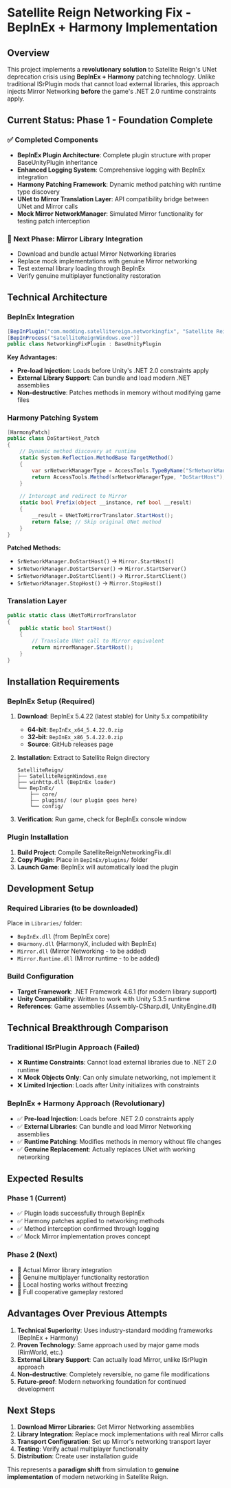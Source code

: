 # Satellite Reign Networking Fix - BepInEx + Harmony Implementation

## Overview

This project implements a **revolutionary solution** to Satellite Reign's UNet deprecation crisis using **BepInEx + Harmony** patching technology. Unlike traditional ISrPlugin mods that cannot load external libraries, this approach injects Mirror Networking **before** the game's .NET 2.0 runtime constraints apply.

## Current Status: Phase 1 - Foundation Complete

### ✅ Completed Components
- **BepInEx Plugin Architecture**: Complete plugin structure with proper BaseUnityPlugin inheritance
- **Enhanced Logging System**: Comprehensive logging with BepInEx integration
- **Harmony Patching Framework**: Dynamic method patching with runtime type discovery
- **UNet to Mirror Translation Layer**: API compatibility bridge between UNet and Mirror calls
- **Mock Mirror NetworkManager**: Simulated Mirror functionality for testing patch interception

### 🔄 Next Phase: Mirror Library Integration
- Download and bundle actual Mirror Networking libraries
- Replace mock implementations with genuine Mirror networking
- Test external library loading through BepInEx
- Verify genuine multiplayer functionality restoration

## Technical Architecture

### BepInEx Integration
```csharp
[BepInPlugin("com.modding.satellitereign.networkingfix", "Satellite Reign Networking Fix", "1.0.0")]
[BepInProcess("SatelliteReignWindows.exe")]
public class NetworkingFixPlugin : BaseUnityPlugin
```

**Key Advantages:**
- **Pre-load Injection**: Loads before Unity's .NET 2.0 constraints apply
- **External Library Support**: Can bundle and load modern .NET assemblies
- **Non-destructive**: Patches methods in memory without modifying game files

### Harmony Patching System
```csharp
[HarmonyPatch]
public class DoStartHost_Patch
{
    // Dynamic method discovery at runtime
    static System.Reflection.MethodBase TargetMethod()
    {
        var srNetworkManagerType = AccessTools.TypeByName("SrNetworkManager");
        return AccessTools.Method(srNetworkManagerType, "DoStartHost");
    }
    
    // Intercept and redirect to Mirror
    static bool Prefix(object __instance, ref bool __result)
    {
        __result = UNetToMirrorTranslator.StartHost();
        return false; // Skip original UNet method
    }
}
```

**Patched Methods:**
- `SrNetworkManager.DoStartHost()` → `Mirror.StartHost()`
- `SrNetworkManager.DoStartServer()` → `Mirror.StartServer()`
- `SrNetworkManager.DoStartClient()` → `Mirror.StartClient()`  
- `SrNetworkManager.StopHost()` → `Mirror.StopHost()`

### Translation Layer
```csharp
public static class UNetToMirrorTranslator
{
    public static bool StartHost()
    {
        // Translate UNet call to Mirror equivalent
        return mirrorManager.StartHost();
    }
}
```

## Installation Requirements

### BepInEx Setup (Required)
1. **Download**: BepInEx 5.4.22 (latest stable) for Unity 5.x compatibility
   - **64-bit**: `BepInEx_x64_5.4.22.0.zip`
   - **32-bit**: `BepInEx_x86_5.4.22.0.zip`
   - **Source**: GitHub releases page

2. **Installation**: Extract to Satellite Reign directory
   ```
   SatelliteReign/
   ├── SatelliteReignWindows.exe
   ├── winhttp.dll (BepInEx loader)
   └── BepInEx/
       ├── core/
       ├── plugins/ (our plugin goes here)
       └── config/
   ```

3. **Verification**: Run game, check for BepInEx console window

### Plugin Installation
1. **Build Project**: Compile SatelliteReignNetworkingFix.dll
2. **Copy Plugin**: Place in `BepInEx/plugins/` folder
3. **Launch Game**: BepInEx will automatically load the plugin

## Development Setup

### Required Libraries (to be downloaded)
Place in `Libraries/` folder:
- `BepInEx.dll` (from BepInEx core)
- `0Harmony.dll` (HarmonyX, included with BepInEx)
- `Mirror.dll` (Mirror Networking - to be added)
- `Mirror.Runtime.dll` (Mirror runtime - to be added)

### Build Configuration
- **Target Framework**: .NET Framework 4.6.1 (for modern library support)
- **Unity Compatibility**: Written to work with Unity 5.3.5 runtime
- **References**: Game assemblies (Assembly-CSharp.dll, UnityEngine.dll)

## Technical Breakthrough Comparison

### Traditional ISrPlugin Approach (Failed)
- ❌ **Runtime Constraints**: Cannot load external libraries due to .NET 2.0 runtime
- ❌ **Mock Objects Only**: Can only simulate networking, not implement it
- ❌ **Limited Injection**: Loads after Unity initializes with constraints

### BepInEx + Harmony Approach (Revolutionary)
- ✅ **Pre-load Injection**: Loads before .NET 2.0 constraints apply
- ✅ **External Libraries**: Can bundle and load Mirror Networking assemblies
- ✅ **Runtime Patching**: Modifies methods in memory without file changes
- ✅ **Genuine Replacement**: Actually replaces UNet with working networking

## Expected Results

### Phase 1 (Current)
- ✅ Plugin loads successfully through BepInEx
- ✅ Harmony patches applied to networking methods
- ✅ Method interception confirmed through logging
- ✅ Mock Mirror implementation proves concept

### Phase 2 (Next)
- 🎯 Actual Mirror library integration
- 🎯 Genuine multiplayer functionality restoration
- 🎯 Local hosting works without freezing
- 🎯 Full cooperative gameplay restored

## Advantages Over Previous Attempts

1. **Technical Superiority**: Uses industry-standard modding frameworks (BepInEx + Harmony)
2. **Proven Technology**: Same approach used by major game mods (RimWorld, etc.)
3. **External Library Support**: Can actually load Mirror, unlike ISrPlugin approach
4. **Non-destructive**: Completely reversible, no game file modifications
5. **Future-proof**: Modern networking foundation for continued development

## Next Steps

1. **Download Mirror Libraries**: Get Mirror Networking assemblies
2. **Library Integration**: Replace mock implementations with real Mirror calls
3. **Transport Configuration**: Set up Mirror's networking transport layer
4. **Testing**: Verify actual multiplayer functionality
5. **Distribution**: Create user installation guide

This represents a **paradigm shift** from simulation to **genuine implementation** of modern networking in Satellite Reign.